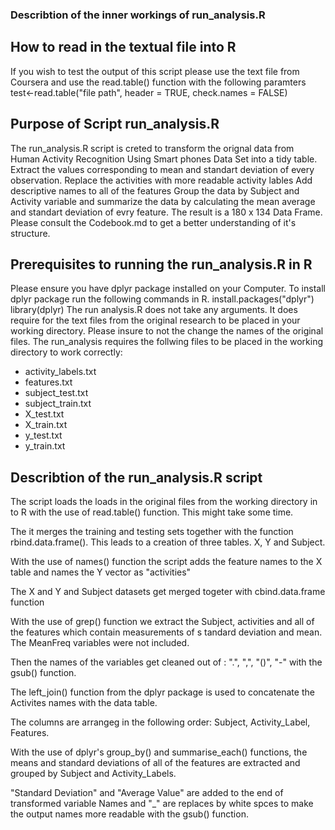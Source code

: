 ### Describtion of the inner workings of run_analysis.R

## How to read in the textual file into R
If you wish to test the output of this script please use the text file
from Coursera and use the read.table() function with the following paramters
test<-read.table("file path", header = TRUE, check.names = FALSE)
 
## Purpose of Script run_analysis.R 
The run_analysis.R script is creted to transform the
orignal data from Human Activity Recognition Using 
Smart phones Data Set into a tidy table. 
Extract the values corresponding to mean and standart 
deviation of every observation.
Replace the activities with more readable activity lables
Add descriptive names to all of the features
Group the data by Subject and Activity variable and 
summarize the data by calculating the mean average and standart
deviation of evry feature.
The result is a 180 x 134 Data Frame. Please consult the 
Codebook.md to get a better understanding of it's structure.

## Prerequisites to running the run_analysis.R in R

Please ensure you have dplyr package installed on your Computer.
To install dplyr package run the following commands in R.
install.packages("dplyr")
library(dplyr)
The run analysis.R does not take any arguments. It does 
require for the text files from the original research to be
placed in your working directory. Please insure to not 
the change the names of the original files.
The run_analysis requires the follwing files to be placed
in the working directory to work correctly:
* activity_labels.txt
* features.txt
* subject_test.txt
* subject_train.txt
* X_test.txt
* X_train.txt
* y_test.txt
* y_train.txt

## Describtion of the run_analysis.R script

The script loads the loads in the original files
from the working directory in to R with the use of
read.table() function. This might take some time.

The it merges the  training and testing sets together
with the function rbind.data.frame(). This leads to 
a creation of three tables. X, Y and Subject.

With the use of names() function the script
adds the feature names to the X table and 
names the Y vector as "activities"

The X and Y and Subject datasets get merged togeter with
cbind.data.frame function
 
With the use of grep() function we extract the Subject, activities
and all of the features which contain measurements of s
tandard deviation and mean. The MeanFreq variables were not included.

Then the names of the variables get cleaned out of : ".", ",", "()", "-"
with the gsub() function.

The left_join() function from the dplyr package is used
to concatenate the Activites names with the data table.

The columns are arrangeg in the following order: Subject, 
Activity_Label, Features.

With the use of dplyr's group_by() and summarise_each() functions,
the means and standard deviations of all of the features are 
extracted and grouped by Subject and Activity_Labels.

"Standard Deviation" and "Average Value" are added to the end 
of transformed variable Names and "_" are replaces by white
spces to make the output names more readable with the gsub() function.


